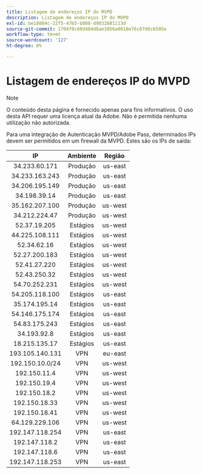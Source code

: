 ```yaml
---
title: Listagem de endereços IP do MVPD
description: Listagem de endereços IP do MVPD
exl-id: be18084c-22f5-47b5-b088-d9032681113d
source-git-commit: 1f04f0c60d404d8ae1056a8610e76c07d0c6505e
workflow-type: tm+mt
source-wordcount: '127'
ht-degree: 0%

---
```


# Listagem de endereços IP do MVPD

>[!NOTE]
>
>O conteúdo desta página é fornecido apenas para fins informativos. O uso desta API requer uma licença atual da Adobe. Não é permitida nenhuma utilização não autorizada.

Para uma integração de Autenticação MVPD/Adobe Pass, determinados IPs devem ser permitidos em um firewall da MVPD. Estes são os IPs de saída:

| IP | Ambiente | Região |
| :-------------: | :---------: | :-----: |
| 34.233.60.171 | Produção | us-east |
| 34.233.163.243 | Produção | us-east |
| 34.206.195.149 | Produção | us-east |
| 34.198.39.14 | Produção | us-east |
| 35.162.207.100 | Produção | us-west |
| 34.212.224.47 | Produção | us-west |
| 52.37.19.205 | Estágios | us-west |
| 44.225.108.111 | Estágios | us-west |
| 52.34.62.16 | Estágios | us-west |
| 52.27.200.183 | Estágios | us-west |
| 52.41.27.220 | Estágios | us-west |
| 52.43.250.32 | Estágios | us-west |
| 54.70.252.231 | Estágios | us-west |
| 54.205.118.100 | Estágios | us-east |
| 35.174.195.14 | Estágios | us-east |
| 54.146.175.174 | Estágios | us-east |
| 54.83.175.243 | Estágios | us-east |
| 34.193.92.8 | Estágios | us-east |
| 18.215.135.17 | Estágios | us-east |
| 193.105.140.131 | VPN | eu-east |
| 192.150.10.0/24 | VPN | us-west |
| 192.150.11.4 | VPN | us-west |
| 192.150.19.4 | VPN | us-west |
| 192.150.18.2 | VPN | us-west |
| 192.150.18.33 | VPN | us-west |
| 192.150.18.41 | VPN | us-west |
| 64.129.229.106 | VPN | us-west |
| 192.147.118.254 | VPN | us-east |
| 192.147.118.2 | VPN | us-east |
| 192.147.118.6 | VPN | us-east |
| 192.147.118.253 | VPN | us-east |
